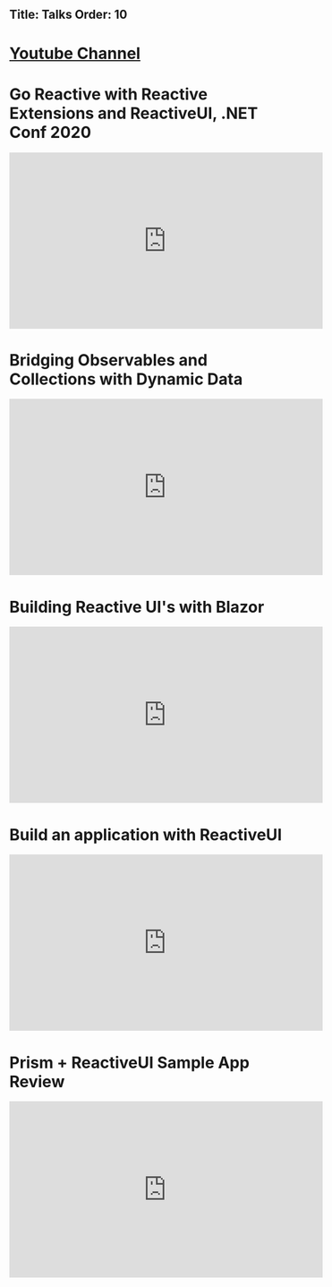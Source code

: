 Title: Talks
Order: 10
---

# [Youtube Channel](https://www.youtube.com/channel/UC8xELsLzih9Lu-6zpVyxbrw)

# Go Reactive with Reactive Extensions and ReactiveUI, .NET Conf 2020
<iframe width="560" height="315" src="https://www.youtube.com/embed/QFNmLE7pVl4?start=14481" frameborder="0" allow="accelerometer; autoplay; encrypted-media; gyroscope; picture-in-picture" allowfullscreen></iframe>

# Bridging Observables and Collections with Dynamic Data
<iframe width="560" height="315" src="https://www.youtube.com/embed/yVd7vbeFj-g" title="YouTube video player" frameborder="0" allow="accelerometer; autoplay; clipboard-write; encrypted-media; gyroscope; picture-in-picture" allowfullscreen></iframe>

# Building Reactive UI's with Blazor
<iframe width="560" height="315" src="https://www.youtube.com/embed/EUOimtP78jQ" title="YouTube video player" frameborder="0" allow="accelerometer; autoplay; clipboard-write; encrypted-media; gyroscope; picture-in-picture" allowfullscreen></iframe>

# Build an application with ReactiveUI
<iframe width="560" height="315" src="https://www.youtube.com/embed/LuY1Y1-gh2Y" title="YouTube video player" frameborder="0" allow="accelerometer; autoplay; clipboard-write; encrypted-media; gyroscope; picture-in-picture" allowfullscreen></iframe>

# Prism + ReactiveUI Sample App Review
<iframe width="560" height="315" src="https://www.youtube.com/embed/sEfznU3lwVQ" title="YouTube video player" frameborder="0" allow="accelerometer; autoplay; clipboard-write; encrypted-media; gyroscope; picture-in-picture" allowfullscreen></iframe>